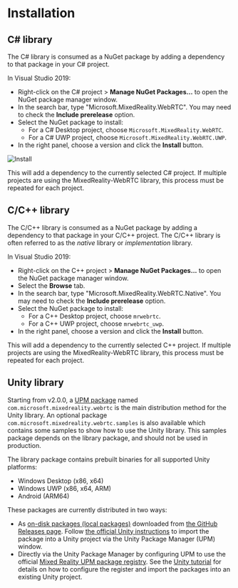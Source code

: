# Installation

## C# library

The C# library is consumed as a NuGet package by adding a dependency to that package in your C# project.

In Visual Studio 2019:

- Right-click on the C# project > **Manage NuGet Packages...** to open the NuGet package manager window.
- In the search bar, type "Microsoft.MixedReality.WebRTC". You may need to check the **Include prerelease** option.
- Select the NuGet package to install:
  - For a C# Desktop project, choose `Microsoft.MixedReality.WebRTC`.
  - For a C# UWP project, choose `Microsoft.MixedReality.WebRTC.UWP`.
- In the right panel, choose a version and click the **Install** button.

![Install](install-1.png)

This will add a dependency to the currently selected C# project. If multiple projects are using the MixedReality-WebRTC library, this process must be repeated for each project.

## C/C++ library

The C/C++ library is consumed as a NuGet package by adding a dependency to that package in your C/C++ project. The C/C++ library is often referred to as the *native* library or *implementation* library.

In Visual Studio 2019:

- Right-click on the C++ project > **Manage NuGet Packages...** to open the NuGet package manager window.
- Select the **Browse** tab.
- In the search bar, type "Microsoft.MixedReality.WebRTC.Native". You may need to check the **Include prerelease** option.
- Select the NuGet package to install:
  - For a C++ Desktop project, choose `mrwebrtc`.
  - For a C++ UWP project, choose `mrwebrtc_uwp`.
- In the right panel, choose a version and click the **Install** button.

This will add a dependency to the currently selected C++ project. If multiple projects are using the MixedReality-WebRTC library, this process must be repeated for each project.

## Unity library

Starting from v2.0.0, a [UPM package](https://docs.unity3d.com/Manual/Packages.html) named `com.microsoft.mixedreality.webrtc` is the main distribution method for the Unity library. An optional package `com.microsoft.mixedreality.webrtc.samples` is also available which contains some samples to show how to use the Unity library. This samples package depends on the library package, and should not be used in production.

The library package contains prebuilt binaries for all supported Unity platforms:

- Windows Desktop (x86, x64)
- Windows UWP (x86, x64, ARM)
- Android (ARM64)

These packages are currently distributed in two ways:

- As [on-disk packages (local packages)](https://docs.unity3d.com/Manual/upm-ui-local.html) downloaded from [the GitHub Releases page](https://github.com/microsoft/MixedReality-WebRTC/releases). Follow [the official Unity instructions](https://docs.unity3d.com/Manual/upm-ui-local.html) to import the package into a Unity project via the Unity Package Manager (UPM) window.
- Directly via the Unity Package Manager by configuring UPM to use the official [Mixed Reality UPM package registry](https://dev.azure.com/aipmr/MixedReality-Unity-Packages/_packaging?_a=feed&feed=Unity-packages). See the [Unity tutorial](unity/helloworld-unity-importwebrtc.md) for details on how to configure the register and import the packages into an existing Unity project.
